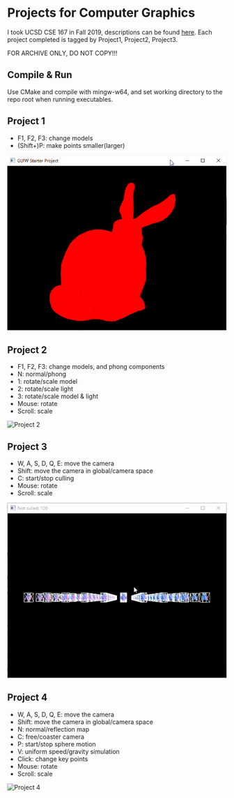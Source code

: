 # Projects for Computer Graphics
I took UCSD CSE 167 in Fall 2019, descriptions can be found [here](http://ivl.calit2.net/wiki/index.php/ProjectsHomeworkCSE167F19).
Each project completed is tagged by Project1, Project2, Project3.

FOR ARCHIVE ONLY, DO NOT COPY!!!

## Compile & Run
Use CMake and compile with mingw-w64, and set working directory to the repo root when running executables.

## Project 1
- F1, F2, F3: change models
- (Shift+)P: make points smaller(larger)

![Project 1](docs/Project1.gif)

## Project 2
- F1, F2, F3: change models, and phong components
- N: normal/phong
- 1: rotate/scale model
- 2: rotate/scale light
- 3: rotate/scale model & light
- Mouse: rotate
- Scroll: scale

![Project 2](docs/Project2.gif)

## Project 3
- W, A, S, D, Q, E: move the camera
- Shift: move the camera in global/camera space
- C: start/stop culling
- Mouse: rotate
- Scroll: scale

![Project 3](docs/Project3.gif)

## Project 4
- W, A, S, D, Q, E: move the camera
- Shift: move the camera in global/camera space
- N: normal/reflection map
- C: free/coaster camera
- P: start/stop sphere motion
- V: uniform speed/gravity simulation
- Click: change key points
- Mouse: rotate
- Scroll: scale

![Project 4](docs/Project4.gif)

